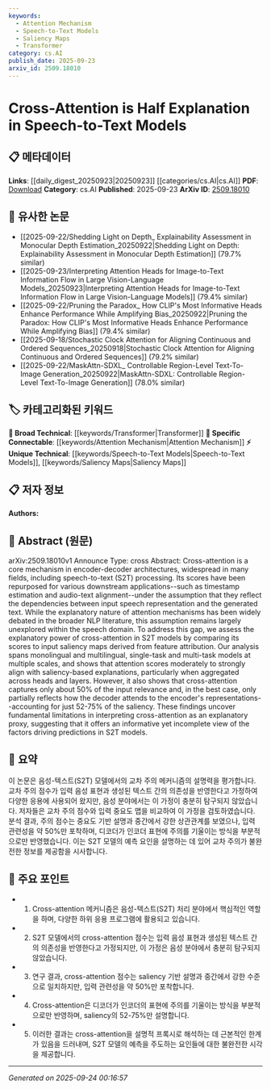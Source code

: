 ```yaml
---
keywords:
  - Attention Mechanism
  - Speech-to-Text Models
  - Saliency Maps
  - Transformer
category: cs.AI
publish_date: 2025-09-23
arxiv_id: 2509.18010
---
```


<!-- KEYWORD_LINKING_METADATA:
{
  "processed_timestamp": "2025-09-24T00:16:57.998224",
  "vocabulary_version": "1.0",
  "selected_keywords": [
    "Attention Mechanism",
    "Speech-to-Text Models",
    "Saliency Maps",
    "Transformer"
  ],
  "rejected_keywords": [],
  "similarity_scores": {
    "Attention Mechanism": 0.85,
    "Speech-to-Text Models": 0.78,
    "Saliency Maps": 0.82,
    "Transformer": 0.79
  },
  "extraction_method": "AI_prompt_based",
  "budget_applied": true,
  "candidates_json": {
    "candidates": [
      {
        "surface": "Cross-attention",
        "canonical": "Attention Mechanism",
        "aliases": [
          "Cross Attention",
          "Cross-Attention Mechanism"
        ],
        "category": "specific_connectable",
        "rationale": "Cross-attention is a specific type of attention mechanism, crucial for linking to broader discussions on attention in neural networks.",
        "novelty_score": 0.45,
        "connectivity_score": 0.88,
        "specificity_score": 0.72,
        "link_intent_score": 0.85
      },
      {
        "surface": "Speech-to-Text Models",
        "canonical": "Speech-to-Text Models",
        "aliases": [
          "S2T Models",
          "Speech Recognition Models"
        ],
        "category": "unique_technical",
        "rationale": "This term is central to the paper and connects to specific discussions on speech processing technologies.",
        "novelty_score": 0.65,
        "connectivity_score": 0.75,
        "specificity_score": 0.8,
        "link_intent_score": 0.78
      },
      {
        "surface": "Saliency Maps",
        "canonical": "Saliency Maps",
        "aliases": [
          "Input Saliency Maps",
          "Feature Attribution Maps"
        ],
        "category": "unique_technical",
        "rationale": "Saliency maps are key to understanding model interpretability, which is a focal point of the study.",
        "novelty_score": 0.68,
        "connectivity_score": 0.7,
        "specificity_score": 0.77,
        "link_intent_score": 0.82
      },
      {
        "surface": "Encoder-Decoder Architectures",
        "canonical": "Transformer",
        "aliases": [
          "Encoder-Decoder Models"
        ],
        "category": "broad_technical",
        "rationale": "Encoder-decoder architectures are foundational to many neural network models, including Transformers.",
        "novelty_score": 0.4,
        "connectivity_score": 0.85,
        "specificity_score": 0.6,
        "link_intent_score": 0.79
      }
    ],
    "ban_list_suggestions": [
      "downstream applications",
      "input relevance",
      "explanatory proxy"
    ]
  },
  "decisions": [
    {
      "candidate_surface": "Cross-attention",
      "resolved_canonical": "Attention Mechanism",
      "decision": "linked",
      "scores": {
        "novelty": 0.45,
        "connectivity": 0.88,
        "specificity": 0.72,
        "link_intent": 0.85
      }
    },
    {
      "candidate_surface": "Speech-to-Text Models",
      "resolved_canonical": "Speech-to-Text Models",
      "decision": "linked",
      "scores": {
        "novelty": 0.65,
        "connectivity": 0.75,
        "specificity": 0.8,
        "link_intent": 0.78
      }
    },
    {
      "candidate_surface": "Saliency Maps",
      "resolved_canonical": "Saliency Maps",
      "decision": "linked",
      "scores": {
        "novelty": 0.68,
        "connectivity": 0.7,
        "specificity": 0.77,
        "link_intent": 0.82
      }
    },
    {
      "candidate_surface": "Encoder-Decoder Architectures",
      "resolved_canonical": "Transformer",
      "decision": "linked",
      "scores": {
        "novelty": 0.4,
        "connectivity": 0.85,
        "specificity": 0.6,
        "link_intent": 0.79
      }
    }
  ]
}
-->

# Cross-Attention is Half Explanation in Speech-to-Text Models

## 📋 메타데이터

**Links**: [[daily_digest_20250923|20250923]] [[categories/cs.AI|cs.AI]]
**PDF**: [Download](https://arxiv.org/pdf/2509.18010.pdf)
**Category**: cs.AI
**Published**: 2025-09-23
**ArXiv ID**: [2509.18010](https://arxiv.org/abs/2509.18010)

## 🔗 유사한 논문
- [[2025-09-22/Shedding Light on Depth_ Explainability Assessment in Monocular Depth Estimation_20250922|Shedding Light on Depth: Explainability Assessment in Monocular Depth Estimation]] (79.7% similar)
- [[2025-09-23/Interpreting Attention Heads for Image-to-Text Information Flow in Large Vision-Language Models_20250923|Interpreting Attention Heads for Image-to-Text Information Flow in Large Vision-Language Models]] (79.4% similar)
- [[2025-09-22/Pruning the Paradox_ How CLIP's Most Informative Heads Enhance Performance While Amplifying Bias_20250922|Pruning the Paradox: How CLIP's Most Informative Heads Enhance Performance While Amplifying Bias]] (79.4% similar)
- [[2025-09-18/Stochastic Clock Attention for Aligning Continuous and Ordered Sequences_20250918|Stochastic Clock Attention for Aligning Continuous and Ordered Sequences]] (79.2% similar)
- [[2025-09-22/MaskAttn-SDXL_ Controllable Region-Level Text-To-Image Generation_20250922|MaskAttn-SDXL: Controllable Region-Level Text-To-Image Generation]] (78.0% similar)

## 🏷️ 카테고리화된 키워드
**🧠 Broad Technical**: [[keywords/Transformer|Transformer]]
**🔗 Specific Connectable**: [[keywords/Attention Mechanism|Attention Mechanism]]
**⚡ Unique Technical**: [[keywords/Speech-to-Text Models|Speech-to-Text Models]], [[keywords/Saliency Maps|Saliency Maps]]

## 📋 저자 정보

**Authors:** 

## 📄 Abstract (원문)

arXiv:2509.18010v1 Announce Type: cross 
Abstract: Cross-attention is a core mechanism in encoder-decoder architectures, widespread in many fields, including speech-to-text (S2T) processing. Its scores have been repurposed for various downstream applications--such as timestamp estimation and audio-text alignment--under the assumption that they reflect the dependencies between input speech representation and the generated text. While the explanatory nature of attention mechanisms has been widely debated in the broader NLP literature, this assumption remains largely unexplored within the speech domain. To address this gap, we assess the explanatory power of cross-attention in S2T models by comparing its scores to input saliency maps derived from feature attribution. Our analysis spans monolingual and multilingual, single-task and multi-task models at multiple scales, and shows that attention scores moderately to strongly align with saliency-based explanations, particularly when aggregated across heads and layers. However, it also shows that cross-attention captures only about 50% of the input relevance and, in the best case, only partially reflects how the decoder attends to the encoder's representations--accounting for just 52-75% of the saliency. These findings uncover fundamental limitations in interpreting cross-attention as an explanatory proxy, suggesting that it offers an informative yet incomplete view of the factors driving predictions in S2T models.

## 📝 요약

이 논문은 음성-텍스트(S2T) 모델에서의 교차 주의 메커니즘의 설명력을 평가합니다. 교차 주의 점수가 입력 음성 표현과 생성된 텍스트 간의 의존성을 반영한다고 가정하여 다양한 응용에 사용되어 왔지만, 음성 분야에서는 이 가정이 충분히 탐구되지 않았습니다. 저자들은 교차 주의 점수와 입력 중요도 맵을 비교하여 이 가정을 검토하였습니다. 분석 결과, 주의 점수는 중요도 기반 설명과 중간에서 강한 상관관계를 보였으나, 입력 관련성을 약 50%만 포착하며, 디코더가 인코더 표현에 주의를 기울이는 방식을 부분적으로만 반영했습니다. 이는 S2T 모델의 예측 요인을 설명하는 데 있어 교차 주의가 불완전한 정보를 제공함을 시사합니다.

## 🎯 주요 포인트

- 1. Cross-attention 메커니즘은 음성-텍스트(S2T) 처리 분야에서 핵심적인 역할을 하며, 다양한 하위 응용 프로그램에 활용되고 있습니다.
- 2. S2T 모델에서의 cross-attention 점수는 입력 음성 표현과 생성된 텍스트 간의 의존성을 반영한다고 가정되지만, 이 가정은 음성 분야에서 충분히 탐구되지 않았습니다.
- 3. 연구 결과, cross-attention 점수는 saliency 기반 설명과 중간에서 강한 수준으로 일치하지만, 입력 관련성을 약 50%만 포착합니다.
- 4. Cross-attention은 디코더가 인코더의 표현에 주의를 기울이는 방식을 부분적으로만 반영하며, saliency의 52-75%만 설명합니다.
- 5. 이러한 결과는 cross-attention을 설명적 프록시로 해석하는 데 근본적인 한계가 있음을 드러내며, S2T 모델의 예측을 주도하는 요인들에 대한 불완전한 시각을 제공합니다.


---

*Generated on 2025-09-24 00:16:57*